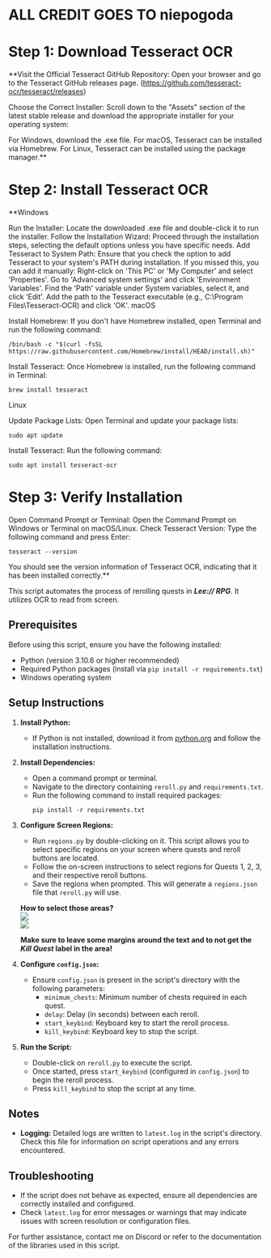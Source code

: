 # ALL CREDIT GOES TO niepogoda


# Step 1: Download Tesseract OCR

**Visit the Official Tesseract GitHub Repository: Open your browser and go to the Tesseract GitHub releases page. (https://github.com/tesseract-ocr/tesseract/releases)

Choose the Correct Installer: Scroll down to the "Assets" section of the latest stable release and download the appropriate installer for your operating system:

For Windows, download the .exe file.
For macOS, Tesseract can be installed via Homebrew.
For Linux, Tesseract can be installed using the package manager.**

# Step 2: Install Tesseract OCR

**Windows

Run the Installer: Locate the downloaded .exe file and double-click it to run the installer.
Follow the Installation Wizard: Proceed through the installation steps, selecting the default options unless you have specific needs.
Add Tesseract to System Path: Ensure that you check the option to add Tesseract to your system's PATH during installation. If you missed this, you can add it manually:
Right-click on 'This PC' or 'My Computer' and select 'Properties'.
Go to 'Advanced system settings' and click 'Environment Variables'.
Find the 'Path' variable under System variables, select it, and click 'Edit'.
Add the path to the Tesseract executable (e.g., C:\Program Files\Tesseract-OCR) and click 'OK'.
macOS

Install Homebrew: If you don't have Homebrew installed, open Terminal and run the following command:

```/bin/bash -c "$(curl -fsSL https://raw.githubusercontent.com/Homebrew/install/HEAD/install.sh)"```

Install Tesseract: Once Homebrew is installed, run the following command in Terminal:

```brew install tesseract```

Linux

Update Package Lists: Open Terminal and update your package lists:

```sudo apt update```

Install Tesseract: Run the following command:

```sudo apt install tesseract-ocr```

# Step 3: Verify Installation

Open Command Prompt or Terminal: Open the Command Prompt on Windows or Terminal on macOS/Linux.
Check Tesseract Version: Type the following command and press Enter:

```tesseract --version```

You should see the version information of Tesseract OCR, indicating that it has been installed correctly.**


This script automates the process of rerolling quests in ***Lee:// RPG***. It utilizes OCR to read from screen.

## Prerequisites

Before using this script, ensure you have the following installed:

- Python (version 3.10.6 or higher recommended)
- Required Python packages (install via `pip install -r requirements.txt`)
- Windows operating system

## Setup Instructions

1. **Install Python:**
   - If Python is not installed, download it from [python.org](https://www.python.org/downloads/) and follow the installation instructions.

2. **Install Dependencies:**
   - Open a command prompt or terminal.
   - Navigate to the directory containing `reroll.py` and `requirements.txt`.
   - Run the following command to install required packages:
     ```
     pip install -r requirements.txt
     ```

3. **Configure Screen Regions:**
   - Run `regions.py` by double-clicking on it. This script allows you to select specific regions on your screen where quests and reroll buttons are located.
   - Follow the on-screen instructions to select regions for Quests 1, 2, 3, and their respective reroll buttons.
   - Save the regions when prompted. This will generate a `regions.json` file that `reroll.py` will use.

   **How to select those areas?** <br>
   <img src="./img/questarea.png"> <br>
   <img src="./img/buttonarea.png"> <br>

   **Make sure to leave some margins around the text and to not get the *Kill Quest* label in the area!**

4. **Configure `config.json`:**
   - Ensure `config.json` is present in the script's directory with the following parameters:
     - `minimum_chests`: Minimum number of chests required in each quest.
     - `delay`: Delay (in seconds) between each reroll.
     - `start_keybind`: Keyboard key to start the reroll process.
     - `kill_keybind`: Keyboard key to stop the script.

5. **Run the Script:**
   - Double-click on `reroll.py` to execute the script.
   - Once started, press `start_keybind` (configured in `config.json`) to begin the reroll process.
   - Press `kill_keybind` to stop the script at any time.

## Notes

- **Logging:** Detailed logs are written to `latest.log` in the script's directory. Check this file for information on script operations and any errors encountered.

## Troubleshooting

- If the script does not behave as expected, ensure all dependencies are correctly installed and configured.
- Check `latest.log` for error messages or warnings that may indicate issues with screen resolution or configuration files.

For further assistance, contact me on Discord or refer to the documentation of the libraries used in this script.
